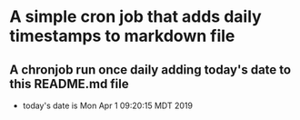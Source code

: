 A simple cron job that adds daily timestamps to markdown file
============================================================
## A chronjob run once daily adding today's date to this README.md file
* today's date is Mon Apr  1 09:20:15 MDT 2019
